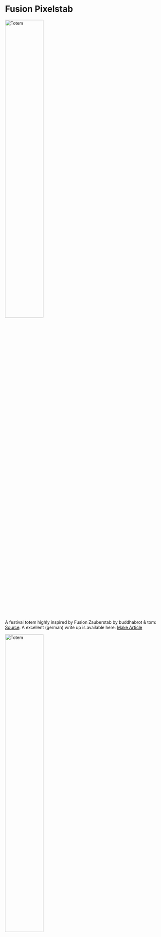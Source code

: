 # Fusion Pixelstab

<img src="media/photo/intro_night.webp" alt="Totem" width="50%"/>

A festival totem highly inspired by Fusion Zauberstab by buddhabrot & tom: [Source](https://git.binary-kitchen.de/buddhabrot/fusion-zauberstab). A excellent (german) write up is available here: [Make Article](https://git.binary-kitchen.de/buddhabrot/fusion-zauberstab/src/branch/master/make_artikel/gesamt.md)

<img src="media/photo/intro_day.webp" alt="Totem" width="50%"/>

Features

* 2,40m tall -> easily visibile
* 256 LEDs -> bright
* easy to carry
* huge choice of LED pattern
* no programming or soldering required
* using standard components, no custom PCBs

Here is a short video in action:

[first_night_test.webm](https://github.com/user-attachments/assets/08eeb2bc-af02-406a-8e4e-26b63fb9f7b4)


## Concept

I have also built the totem mentioned above ("Zauberstab"). Its a very high quality totem with a ton of features, extremly nice looking und unique.
 I wanted to build something more accessible, something which needs less soldering (no soldering at all), does not need a laser cutter and in general: its my own design.
 I am using standard parts from shops like AliExpress, standard open source software like WLED and of corse, my 3D printer.
The design supports addon-ons, like a meshtastic node that sends the location of the totem to my peers.

## Bill of material

<img src="media/img/16x16_led_matrix.webp" alt="Totem" width="25%"/>

* A 16x16 RBG LED Matrix. I use a 12V version, but also a 5V should be fine. Data protocoll is supported by WLED
* WLED compatible LED driver: ["WLED PD Energy Meter ESP32 Sounds Reactive Addressable LED Strip Controller"](https://www.athom.tech/blank-1/wled-pd-energy-meter-esp32-sounds-reactive-addressable-led-strip-controller])
    * Microphone built in and supported by WLED
    * Power input: 12V via USB-C power delivery
* Power: Powerbank with USB-C output, in particular one which supports 12V, in particular "Anker Powerbank 20.000mAh" Model A1689
    * fairly cheap
    * delivers 12V via USB-C
    * can be charged through a different port
* Power is routed trough the aluminum rod via 2m USB-C cable. Connected with a magnetic usb-c to usb-c coupler, as the connection is not accessibile and inside the rod.
    * usb-c female to female adapter
    * VAFOTON / Model VAF-H006 magnetic coupler (with power delivery support)
    * generic usb-c cable (with power delivery)
* Aluminum rod, 20mm (outside), 17mm (inside), 2m long from a local hardware store ("Bauhaus")
* Some standard 3mm screws and heatset inserts
    * 2 long 35mm screws
    * some shorter screws from a set of screws
* 3D printed boday

<img src="media/photo/under_water_test.webp" alt="Totem" width="75%"/>
As the diffusor is somewhat water tight, it even works under water. Dont try this at a festival without a backup unit

## Software

[WLED](https://kno.wled.ge). Since 0.15+ its audio reactive. That means, it has built in 2D pattern, built in sound (claps) and music (bpm) aware animations. Needs to be flashed on the ESP via webflasher. After flashing
* configure the microphones GPIOs
<img src="media/img/mic_config.webp" alt="Totem" width="50%"/>
* configure the LED matrix
<img src="media/img/wled_config.webp" alt="Totem" width="50%"/>
* configure a startup pattern of your liking, so you do not need to manually select a pattern after each reboot
* optional: flash WLED with usermodes for the built in current sensor. I did this, measured the current once (it was the same as with the external USB-multimeter) and left it deactive as I do not need online power monitoring
<img src="media/img/INA_config_for_usermod_firmware.webp" alt="Totem" width="25%"/>

Time for a first test

[first_look_50percent.webm](https://github.com/user-attachments/assets/14035ada-8678-426e-b955-b69719d0cac9)


## Electricity

I choose 12V power delivery, because its available in many power banks. A 5V panel needs more amps than most power banks can deliver, but with 12V the current consumption is low enough, so the power banks does not shut down if a bright pattern is shown

## Shape

I rolled the 256 pixel-panel to a tube. Take care to roll in a way the single stripes are not bent. Then I desigend the whole assembly around the circumfence

<img src="media/photo/rolling.webp" alt="Totem" width="75%"/>

## Design

Fusion 360 was used. Its free for makers and its easy enough to handle. I love the slicer integration. You can send a model directly to your prusa slicer, print, optimize and repeat

<img src="media/img/embossing_for_the_win.webp" alt="Totem" width="75%"/>

Play around with the pixel pattern. Squibbly pixels? Brick layer pixels? Just draw one pixel, multiply it by 16x16 on a sketch and emboss it to a cyclinder.

## 3D printing

A lot of experiments have been done
* Differnt pixel shapes
<img src="media/photo/different_pixel_geometry.webp" alt="Totem" width="75%"/>
* Slicing tricks: Enable 10+ perimenters, so the bridging algorithm is tricked into using circular bridges
<img src="media/photo/overhangs.webp" alt="Totem" width="75%"/>
<img src="media/img/slicer_settings_add_perimenters.webp" alt="Totem" width="100%"/>
<img src="media/photo/good_bridges.webp" alt="Totem" width="75%"/>
* Different sleeved as diffusior from different materials
<img src="media/photo/different_shell_options.webp" alt="Totem" width="100%"/>
    * PLA, white: color neutral
    * [first_static_fire.webm](https://github.com/user-attachments/assets/1b86edbb-ebab-416d-8447-a735b7279c38)
    
    * PLA, yellow: nice warm effect and good looking at daylight
    * PVB, smoke grey: "darker" look at day, cool pattern at night. No need to go the extra mile and make it transparent with iso propanol. Negative payoff as diffusion is desired to mask the pixels
    <img src="media/photo/no_need_to_smooth_pvb.webp" alt="Totem" width="100%"/>
* for the pixel pattern zylinder: use a dark color. Using white bleeds too much light to the next pixel

## Assembly

I suggest to begin with the top electronics. Connect the matrix to your ESP. Roll it up. Stick it into the cyliner

<img src="media/photo/assembly_tip.webp" alt="Totem" width="100%"/>

In the beggining its usefull to have a split cylinder as you need to access the inners more often. Later on a full cylinder can be used, but needs to be cut if you ever want to get the panel out again.

<img src="media/img/split_body_for_easy_assembly.webp" alt="Totem" width="50%"/>

For the foot, its quite straight forward

<img src="media/photo/foot_assembly.webp" alt="Totem" width="100%"/>

Note: I am using a magnetic connector and the female-female usb-c connector from the bill of material to have an easily swappable foot. So you can quickly recharge the totem in 10 seconds. Currently one screw holds the foot, this can be improved with a different clamping mechanism.

## Shakedown run

<img src="media/photo/shake_down_test.webp" alt="Totem" width="100%"/>

Try the totem before going to a festival.
Experiences from Zauberstab:
* Microphone's gain needs to be adjusted to exceesive volume
* Hammer it a few times onto concrete to check nothing comes loose
  
[first_stomp.webm](https://github.com/user-attachments/assets/597eaff7-7861-46d7-b57b-04249846276d)

* Let the totem fall straight down on the concrete. It will break the sleve. so print a couple of extras
* Test for rain tightness, I even dipped it into water

[water_test.webm](https://github.com/user-attachments/assets/b024f466-a88c-4878-802c-13ecfd0e517c)


* adjust pixel brightness, at night you do not need full brightness, it also drains your battery quickly


## Addons

### Meshtastic. 
I added a module to send the gps coordinates to other [meshtastic](https://meshtastic.org) devices.
Meshtastic is an open source peer to peer network, that enables text communication off  the grid over several km with minimal current draw. It can also transmit your gps position. Ideal to not get lost to your peers in a remote location.
 This is totally optional. The module is self contained and sits on top. Can be removed without any screws. The display is visibile from the outside so you can also read messages on the pole or see the noticiation light if its time to check the meshtastic app. In theory the aluminium rod could be replaced with something which could hold a very long antenna, to boost the signal further. The 3db antenna should already give you some km of range, which could be not enough for a large camp site

#### Bill of material

* [Mesh Node T114](https://heltec.org/project/mesh-node-t114/) with GPS, see also [Meshtastic](https://meshtastic.org/docs/hardware/devices/heltec-automation/mesh-node/)
* An old smartphone battery
* A +3db external antenna

The addon module can be removed at any time. Currently it does not draw power from the main power bank as at the head of the  pole I have only 12V available (to be exact, the ESP could deliver some few mA at 3.3V at its digital outputs...)

<img src="media/photo/addon_meshtastic_node.webp" alt="Totem" width="100%"/>

